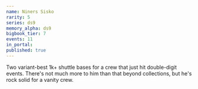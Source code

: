 ```yaml
---
name: Niners Sisko
rarity: 5
series: ds9
memory_alpha: ds9
bigbook_tier: 7
events: 11
in_portal:
published: true
---
```


Two variant-best 1k+ shuttle bases for a crew that just hit double-digit events. There's not much more to him than that beyond collections, but he's rock solid for a vanity crew.
